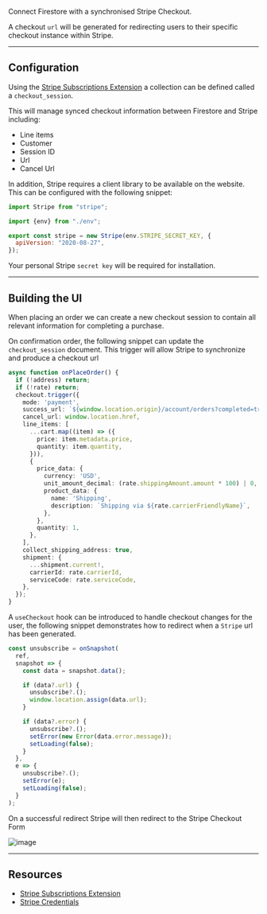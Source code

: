 Connect Firestore with a synchronised Stripe Checkout.

A checkout `url` will be generated for redirecting users to their specific checkout instance within Stripe.

---

## Configuration

Using
the [Stripe Subscriptions Extension](https://firebase.google.com/products/extensions/firestore-stripe-subscriptions?authuser=0)
a collection can be defined called a `checkout_session`.

This will manage synced checkout information between Firestore and Stripe including:

- Line items
- Customer
- Session ID
- Url
- Cancel Url

In addition, Stripe requires a client library to be available on the website. This can be configured with the following
snippet:

```js
import Stripe from "stripe";

import {env} from "./env";

export const stripe = new Stripe(env.STRIPE_SECRET_KEY, {
  apiVersion: "2020-08-27",
});
```

Your personal Stripe `secret key` will be required for installation.

---

## Building the UI

When placing an order we can create a new checkout session to contain all relevant information for completing a
purchase.

On confirmation order, the following snippet can update the `checkout_session` document. This trigger will allow Stripe
to synchronize and produce a checkout url

```ts
async function onPlaceOrder() {
  if (!address) return;
  if (!rate) return;
  checkout.trigger({
    mode: 'payment',
    success_url: `${window.location.origin}/account/orders?completed=true`,
    cancel_url: window.location.href,
    line_items: [
      ...cart.map((item) => ({
        price: item.metadata.price,
        quantity: item.quantity,
      })),
      {
        price_data: {
          currency: 'USD',
          unit_amount_decimal: (rate.shippingAmount.amount * 100) | 0,
          product_data: {
            name: 'Shipping',
            description: `Shipping via ${rate.carrierFriendlyName}`,
          },
        },
        quantity: 1,
      },
    ],
    collect_shipping_address: true,
    shipment: {
      ...shipment.current!,
      carrierId: rate.carrierId,
      serviceCode: rate.serviceCode,
    },
  });
}
```

A `useCheckout` hook can be introduced to handle checkout changes for the user, the following snippet demonstrates how
to redirect when a `Stripe` url has been generated.

```js
const unsubscribe = onSnapshot(
  ref,
  snapshot => {
    const data = snapshot.data();

    if (data?.url) {
      unsubscribe?.();
      window.location.assign(data.url);
    }

    if (data?.error) {
      unsubscribe?.();
      setError(new Error(data.error.message));
      setLoading(false);
    }
  },
  e => {
    unsubscribe?.();
    setError(e);
    setLoading(false);
  }
);
```

On a successful redirect Stripe will then redirect to the Stripe Checkout Form

![image](https://user-images.githubusercontent.com/2060661/139295631-ca9b3e3d-b369-4822-b3c7-a7bec36e0af5.png)

---

## Resources

- [Stripe Subscriptions Extension](https://firebase.google.com/products/extensions/firestore-stripe-subscriptions?authuser=0)
- [Stripe Credentials](https://stripe.com/docs/keys)
